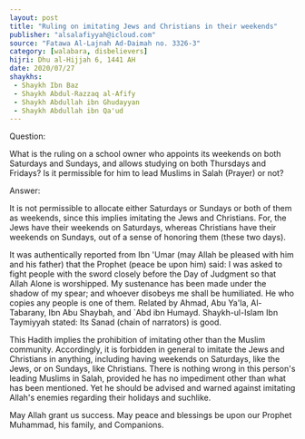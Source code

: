 ```yaml
---
layout: post
title: "Ruling on imitating Jews and Christians in their weekends"
publisher: "alsalafiyyah@icloud.com"
source: "Fatawa Al-Lajnah Ad-Daimah no. 3326-3"
category: [walabara, disbelievers]
hijri: Dhu al-Hijjah 6, 1441 AH
date: 2020/07/27
shaykhs: 
 - Shaykh Ibn Baz
 - Shaykh Abdul-Razzaq al-Afify
 - Shaykh Abdullah ibn Ghudayyan
 - Shaykh Abdullah ibn Qa'ud
---
```


Question: 
 
What is the ruling on a school owner who appoints its weekends on both Saturdays and Sundays, and allows studying on both Thursdays and Fridays? Is it permissible for him to lead Muslims in Salah (Prayer) or not?

Answer:

It is not permissible to allocate either Saturdays or Sundays or both of them as weekends, since this implies imitating the Jews and Christians. For, the Jews have their weekends on Saturdays, whereas Christians have their weekends on Sundays, out of a sense of honoring them (these two days). 

It was authentically reported from Ibn 'Umar (may Allah be pleased with him and his father) that the Prophet (peace be upon him) said: I was asked to fight people with the sword closely before the Day of Judgment so that Allah Alone is worshipped. My sustenance has been made under the shadow of my spear; and whoever disobeys me shall be humiliated. He who copies any people is one of them. Related by Ahmad, Abu Ya'la, Al-Tabarany, Ibn Abu Shaybah, and `Abd ibn Humayd. Shaykh-ul-Islam Ibn Taymiyyah stated: Its Sanad (chain of narrators) is good. 

This Hadith implies the prohibition of imitating other than the Muslim community. Accordingly, it is forbidden in general to imitate the Jews and Christians in anything, including having weekends on Saturdays, like the Jews, or on Sundays, like Christians. There is nothing wrong in this person's leading Muslims in Salah, provided he has no impediment other than what has been mentioned. Yet he should be advised and warned against imitating Allah's enemies regarding their holidays and suchlike.

May Allah grant us success. May peace and blessings be upon our Prophet Muhammad, his family, and Companions.


